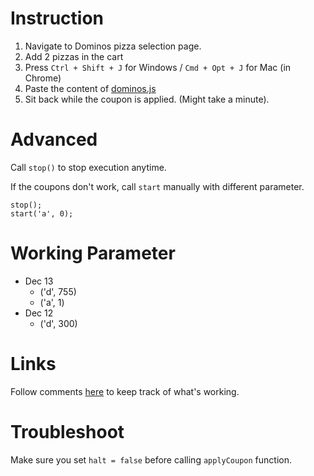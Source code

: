 Instruction
=============

1. Navigate to Dominos pizza selection page.
2. Add 2 pizzas in the cart
3. Press `Ctrl + Shift + J` for Windows / `Cmd + Opt + J` for Mac (in Chrome)
4. Paste the content of [dominos.js](https://raw.github.com/apoorvparijat/dominos.js/master/dominos.js)
5. Sit back while the coupon is applied. (Might take a minute).


Advanced
=============

Call `stop()` to stop execution anytime.

If the coupons don't work, call `start` manually with different parameter.


```
stop();
start('a', 0);
```


Working Parameter
=============

- Dec 13 
   - ('d', 755)
   - ('a', 1)
- Dec 12
   - ('d', 300)


Links
=============

Follow comments [here](http://www.savemoneyindia.com/dominos-buy-one-pizza-get-one-pizza-free-coupons-2/) to keep track of
what's working.


Troubleshoot
=============

Make sure you set `halt = false` before calling `applyCoupon` function.
